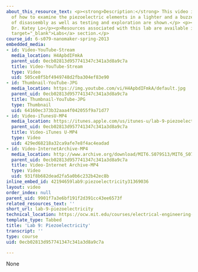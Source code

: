 ```yaml
---
about_this_resource_text: <p><strong>Description:</strong> This video is a tutorial
  of how to examine the piezoelectric elements in a lighter and a buzzer. The steps
  of disassembly as well as testing and exploration are shown.</p> <p><strong>Instructor:</strong>
  Dr. Katey Lo</p><p>Resources associated with this lab are available in the <a href="./resolveuid/d59b0e1d7dd266596386617fda458ad0#9"
  target="_blank">Labs</a> section.</p>
course_id: 6-s079-nanomaker-spring-2013
embedded_media:
- id: Video-YouTube-Stream
  media_location: H4ApbdIFmkA
  parent_uid: 0ecb02813d957741347c341a3d8a9c7a
  title: Video-YouTube-Stream
  type: Video
  uid: 505ce8f5bf4949748d2fba304ef83e90
- id: Thumbnail-YouTube-JPG
  media_location: https://img.youtube.com/vi/H4ApbdIFmkA/default.jpg
  parent_uid: 0ecb02813d957741347c341a3d8a9c7a
  title: Thumbnail-YouTube-JPG
  type: Thumbnail
  uid: 64160ec373b32aaa4f042055f9a71d77
- id: Video-iTunesU-MP4
  media_location: https://itunes.apple.com/us/itunes-u/lab-9-piezoelectricity/id709651181?i=167927926
  parent_uid: 0ecb02813d957741347c341a3d8a9c7a
  title: Video-iTunes U-MP4
  type: Video
  uid: 429ed68218a32ca9afe7e8f4ac4eadad
- id: Video-InternetArchive-MP4
  media_location: http://www.archive.org/download/MIT6.S079S13/MIT6_S079S13_lab09_300k.mp4
  parent_uid: 0ecb02813d957741347c341a3d8a9c7a
  title: Video-Internet Archive-MP4
  type: Video
  uid: 931f8b682dead2fa5a0b6c232b42ec8b
inline_embed_id: 42194659lab9:piezoelectricity31369036
layout: video
order_index: null
parent_uid: 9901f7a3e6bf191f2d391cc43ee6573f
related_resources_text: ''
short_url: lab-9-piezoelectricity
technical_location: https://ocw.mit.edu/courses/electrical-engineering-and-computer-science/6-s079-nanomaker-spring-2013/videos/lab-9-piezoelectricity
template_type: Tabbed
title: 'Lab 9: Piezoelectricity'
transcript: ''
type: course
uid: 0ecb02813d957741347c341a3d8a9c7a

---
```

None